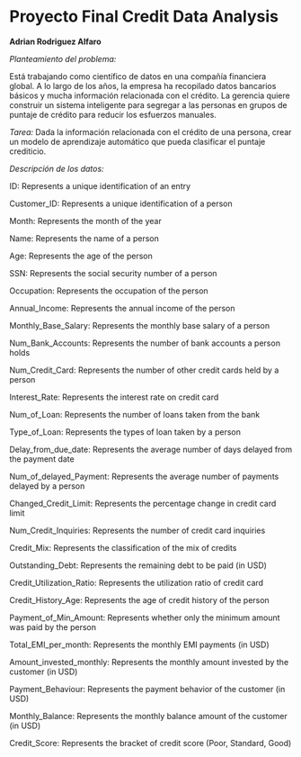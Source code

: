# Proyecto Final Credit Data Analysis

**Adrian Rodriguez Alfaro**


_Planteamiento del problema:_

Está trabajando como científico de datos en una compañía financiera global. 
A lo largo de los años, la empresa ha recopilado datos bancarios básicos y mucha información relacionada con el crédito. 
La gerencia quiere construir un sistema inteligente para segregar a las personas en grupos de puntaje de crédito para reducir los esfuerzos manuales.

_Tarea:_
Dada la información relacionada con el crédito de una persona, crear un modelo de aprendizaje automático que pueda clasificar el puntaje crediticio.

_Descripción de los datos:_

ID: Represents a unique identification of an entry

Customer_ID: Represents a unique identification of a person

Month: Represents the month of the year

Name: Represents the name of a person

Age: Represents the age of the person

SSN: Represents the social security number of a person

Occupation: Represents the occupation of the person

Annual_Income: Represents the annual income of the person

Monthly_Base_Salary: Represents the monthly base salary of a person

Num_Bank_Accounts: Represents the number of bank accounts a person holds

Num_Credit_Card: Represents the number of other credit cards held by a person

Interest_Rate: Represents the interest rate on credit card

Num_of_Loan: Represents the number of loans taken from the bank

Type_of_Loan: Represents the types of loan taken by a person

Delay_from_due_date: Represents the average number of days delayed from the payment date

Num_of_delayed_Payment: Represents the average number of payments delayed by a person

Changed_Credit_Limit: Represents the percentage change in credit card limit

Num_Credit_Inquiries: Represents the number of credit card inquiries

Credit_Mix: Represents the classification of the mix of credits

Outstanding_Debt: Represents the remaining debt to be paid (in USD)

Credit_Utilization_Ratio: Represents the utilization ratio of credit card

Credit_History_Age: Represents the age of credit history of the person

Payment_of_Min_Amount: Represents whether only the minimum amount was paid by the person

Total_EMI_per_month: Represents the monthly EMI payments (in USD)

Amount_invested_monthly: Represents the monthly amount invested by the customer (in USD)

Payment_Behaviour: Represents the payment behavior of the customer (in USD)

Monthly_Balance: Represents the monthly balance amount of the customer (in USD)

Credit_Score: Represents the bracket of credit score (Poor, Standard, Good)
